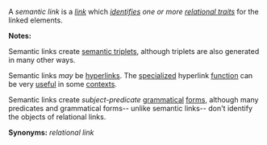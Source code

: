 A *semantic link* is a *[link](https://github.com/gcassel/Modular-Organization-Terminology/blob/master/terms/link.md)* which *[identifies](https://github.com/gcassel/Modular-Organization-Terminology/blob/master/terms/identify.md) one or more [relational traits](https://github.com/gcassel/Modular-Organization-Terminology/blob/master/terms/relational-trait.md)* for the linked elements.
		
**Notes:**  

Semantic links create [semantic triplets](https://github.com/gcassel/Modular-Organization-Terminology/blob/master/terms/semantic-triplet.md), although triplets are also generated in many other ways.

Semantic links *may* be [hyperlinks](https://github.com/gcassel/Modular-Organization-Terminology/blob/master/terms/hyperlink.md).  The [specialized](https://github.com/gcassel/Modular-Organization-Terminology/blob/master/terms/specialize.md) hyperlink [function](https://github.com/gcassel/Modular-Organization-Terminology/blob/master/terms/function.md) can be very [useful](https://github.com/gcassel/Modular-Organization-Terminology/blob/master/terms/use.md) in some [contexts](https://github.com/gcassel/Modular-Organization-Terminology/blob/master/terms/context.md).

Semantic links create *subject-predicate* [grammatical](https://github.com/gcassel/Modular-Organization-Terminology/blob/master/terms/grammar.md) [forms](https://github.com/gcassel/Modular-Organization-Terminology/blob/master/terms/form.md), although many predicates and grammatical forms-- unlike semantic links-- don't identify the objects of relational links.
		
**Synonyms:**  *relational link*
